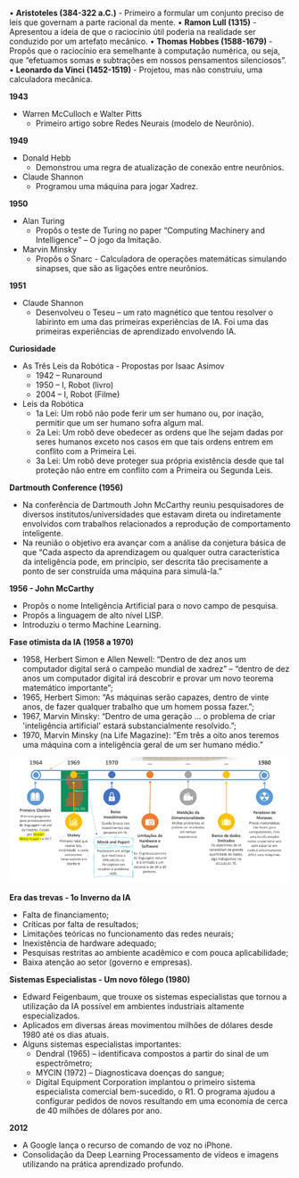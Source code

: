• **Aristoteles (384-322 a.C.)** - Primeiro a formular um conjunto preciso de leis que governam a parte racional da mente.
• **Ramon Lull (1315)** - Apresentou a ideia de que o raciocínio útil poderia na realidade ser conduzido por um artefato mecânico.
• **Thomas Hobbes (1588-1679)** - Propôs que o raciocínio era semelhante à computação numérica, ou seja, que “efetuamos somas e subtrações em nossos pensamentos silenciosos”.
• **Leonardo da Vinci (1452-1519)** - Projetou, mas não construiu, uma calculadora mecânica.

**1943**
- Warren McCulloch e Walter Pitts
  - Primeiro artigo sobre Redes Neurais (modelo de Neurônio).

**1949**
- Donald Hebb
  - Demonstrou uma regra de atualização de conexão entre neurônios.
- Claude Shannon
  - Programou uma máquina para jogar Xadrez.

**1950**
- Alan Turing
  - Propôs o teste de Turing no paper “Computing Machinery and Intelligence” – O jogo da Imitação.
- Marvin Minsky
  - Propôs o Snarc - Calculadora de operações matemáticas simulando sinapses, que são as ligações entre neurônios.

**1951**
- Claude Shannon
  - Desenvolveu o Teseu – um rato magnético que tentou resolver o labirinto em uma das primeiras experiências de IA. Foi uma das primeiras experiências de aprendizado envolvendo IA.

**Curiosidade**
- As Três Leis da Robótica - Propostas por Isaac Asimov
  - 1942 – Runaround
  - 1950 – I, Robot (livro)
  - 2004 – I, Robot (Filme)
- Leis da Robótica
  - 1a Lei: Um robô não pode ferir um ser humano ou, por inação, permitir que um ser humano sofra algum mal.
  - 2a Lei: Um robô deve obedecer as ordens que lhe sejam dadas por seres humanos exceto nos casos em que tais ordens entrem em conflito com a Primeira Lei.
  - 3a Lei: Um robô deve proteger sua própria existência desde que tal proteção não entre em conflito com a Primeira ou Segunda Leis.

**Dartmouth Conference (1956)**
- Na conferência de Dartmouth John McCarthy reuniu pesquisadores de diversos institutos/universidades que estavam direta ou indiretamente envolvidos com trabalhos relacionados a reprodução de comportamento inteligente.
- Na reunião o objetivo era avançar com a análise da conjetura básica de que “Cada aspecto da aprendizagem ou qualquer outra característica da inteligência pode, em princípio, ser descrita tão precisamente a ponto de ser construída uma máquina para simulá-la.”

**1956 - John McCarthy**
- Propôs o nome Inteligência Artificial para o novo campo de pesquisa.
- Propôs a linguagem de alto nível LISP.
- Introduziu o termo Machine Learning.

**Fase otimista da IA (1958 a 1970)**
- 1958, Herbert Simon e Allen Newell: “Dentro de dez anos um computador digital será o campeão mundial de xadrez” – “dentro de dez anos um computador digital irá descobrir e provar um novo teorema matemático importante”;
- 1965, Herbert Simon: “As máquinas serão capazes, dentro de vinte anos, de fazer qualquer trabalho que um homem possa fazer.”;
- 1967, Marvin Minsky: “Dentro de uma geração ... o problema de criar 'inteligência artificial' estará substancialmente resolvido.”;
- 1970, Marvin Minsky (na Life Magazine): “Em três a oito anos teremos uma máquina com a inteligência geral de um ser humano médio.”

![Cronologia da IA](./imagens/time-line.png)

**Era das trevas - 1o Inverno da IA**
- Falta de financiamento;
- Críticas por falta de resultados;
- Limitações teóricas no funcionamento das redes neurais;
- Inexistência de hardware adequado;
- Pesquisas restritas ao ambiente acadêmico e com pouca aplicabilidade;
- Baixa atenção ao setor (governo e empresas).

**Sistemas Especialistas - Um novo fôlego (1980)**
- Edward Feigenbaum, que trouxe os sistemas especialistas que tornou a utilização da IA possível em ambientes industriais altamente especializados.
- Aplicados em diversas áreas movimentou milhões de dólares desde 1980 até os dias atuais.
- Alguns sistemas especialistas importantes:
  - Dendral (1965) – identificava compostos a partir do sinal de um espectrômetro;
  - MYCIN (1972) – Diagnosticava doenças do sangue;
  - Digital Equipment Corporation implantou o primeiro sistema especialista comercial bem-sucedido, o R1. O programa ajudou a configurar pedidos de novos resultando em uma economia de cerca de 40 milhões de dólares por ano.

**2012**
- A Google lança o recurso de comando de voz no iPhone.
- Consolidação da Deep Learning Processamento de vídeos e imagens utilizando na prática aprendizado profundo.
